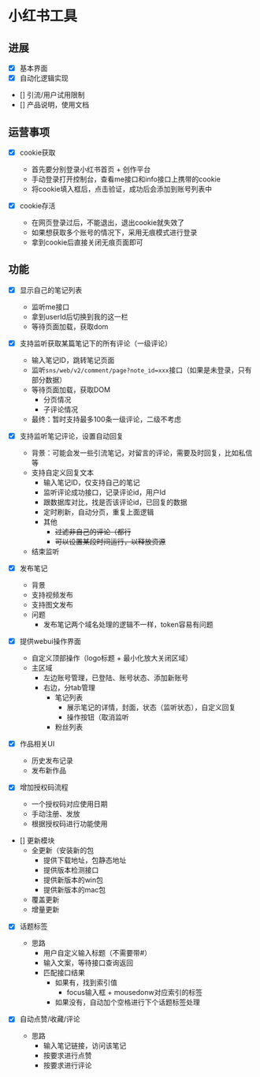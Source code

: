 # 小红书工具

## 进展
- [x] 基本界面
- [x] 自动化逻辑实现
- [] 引流/用户试用限制
- [] 产品说明，使用文档

## 运营事项
- [x] cookie获取

  - 首先要分别登录小红书首页 + 创作平台
  - 手动登录打开控制台，查看me接口和info接口上携带的cookie
  - 将cookie填入框后，点击验证，成功后会添加到账号列表中

- [x] cookie存活

  - 在网页登录过后，不能退出，退出cookie就失效了
  - 如果想获取多个账号的情况下，采用无痕模式进行登录
  - 拿到cookie后直接关闭无痕页面即可

## 功能
- [x] 显示自己的笔记列表
  - 监听me接口
  - 拿到userId后切换到我的这一栏
  - 等待页面加载，获取dom

- [x] 支持监听获取某篇笔记下的所有评论（一级评论）
  - 输入笔记ID，跳转笔记页面
  - 监听`sns/web/v2/comment/page?note_id=xxx`接口（如果是未登录，只有部分数据）
  - 等待页面加载，获取DOM
    - 分页情况
    - 子评论情况
  - 最终：暂时支持最多100条一级评论，二级不考虑

- [x] 支持监听笔记评论，设置自动回复
  - 背景：可能会发一些引流笔记，对留言的评论，需要及时回复，比如私信等
  - 支持自定义回复文本
    - 输入笔记ID，仅支持自己的笔记
    - 监听评论成功接口，记录评论id，用户Id
    - 跟数据库对比，找是否该评论id，已回复的数据
    - 定时刷新，自动分页，重复上面逻辑
    - 其他
      - ~~过滤非自己的评论（都行~~
      - ~~可以设置某段时间运行，以释放资源~~
  - 结束监听

- [x] 发布笔记
  - 背景
  - 支持视频发布
  - 支持图文发布
  - 问题
    - 发布笔记两个域名处理的逻辑不一样，token容易有问题

- [x] 提供webui操作界面
  - 自定义顶部操作（logo标题 + 最小化放大关闭区域）
  - 主区域
    - 左边账号管理，已登陆、账号状态、添加新账号
    - 右边，分tab管理
      - 笔记列表
        - 展示笔记的详情，封面，状态（监听状态），自定义回复
        - 操作按钮（取消监听
      - 粉丝列表

- [x] 作品相关UI
  - 历史发布记录
  - 发布新作品

- [x] 增加授权码流程
  - 一个授权码对应使用日期
  - 手动注册、发放
  - 根据授权码进行功能使用

- [] 更新模块
  - 全更新（安装新的包
    - 提供下载地址，包静态地址
    - 提供版本检测接口
    - 提供新版本的win包
    - 提供新版本的mac包
  - 覆盖更新
  - 增量更新

- [x] 话题标签
  - 思路
    - 用户自定义输入标题（不需要带#）
    - 输入文案，等待接口查询返回
    - 匹配接口结果
      - 如果有，找到索引值
        - focus输入框 + mousedonw对应索引的标签
      - 如果没有，自动加个空格进行下个话题标签处理

- [x] 自动点赞/收藏/评论
  - 思路
    - 输入笔记链接，访问该笔记
    - 按要求进行点赞
    - 按要求进行评论
